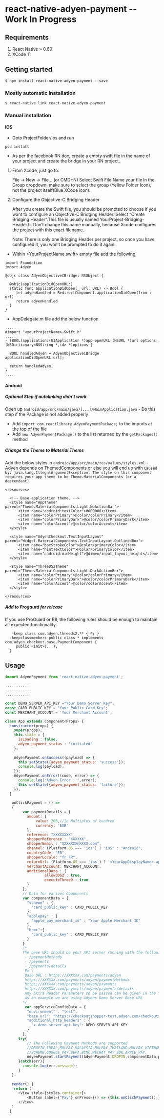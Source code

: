 # react-native-adyen-payment -- Work In Progress

## Requirements
  1. React Native > 0.60
  2. XCode 11

## Getting started

`$ npm install react-native-adyen-payment --save`

### Mostly automatic installation

`$ react-native link react-native-adyen-payment`

### Manual installation

#### iOS

 * Goto ProjectFolder/ios and run
 
 ```pod install```
 
 * As per the facebook RN doc, create a empty swift file in the name of your project and create the bridge in your RN project,

1. From Xcode, just go to:

      File → New → File… (or CMD+N)
      Select Swift File
      Name your file <YourProjectName>
      In the Group dropdown, make sure to select the group <YourProjectNameFolder>(Yellow Folder Icon), not the project itself(Blue XCode icon).
    
2. Configure the Objective-C Bridging Header

      After you create the Swift file, you should be prompted to choose if you want to configure an Objective-C Bridging Header. Select “Create Bridging Header”.This file is usually named YourProject-Bridging-Header.h. Don’t change this name manually, because Xcode configures the project with this exact filename.
    
    Note: There is only one Bridging Header per project, so once you have configured it, you won’t be prompted to do it again.

* Within <YourProjectName.swift> empty file add the following,
```
import Foundation
import Adyen

@objc class AdyenObjectiveCBridge: NSObject {
  
  @objc(applicationDidOpenURL:)
  static func applicationDidOpen(_ url: URL) -> Bool {
     let adyenHandled = RedirectComponent.applicationDidOpen(from : url)
     return adyenHandled
  }
}
```
* AppDelegate.m file add the below function
```
.....
#import "<yourProjectName>-Swift.h"
.....
- (BOOL)application:(UIApplication *)app openURL:(NSURL *)url options:(NSDictionary<NSString *,id> *)options {
  
  BOOL handledAdyen =[AdyenObjectiveCBridge applicationDidOpenURL:url];
  
  return handledAdyen;
}
.....
```
  
#### Android

##### Optional Step if autolinking didn't work
 Open up `android/app/src/main/java/[...]/MainApplication.java` - Do this step if the Package is not added properly
  - Add `import com.reactlibrary.AdyenPaymentPackage;` to the imports at the top of the file
  - Add `new AdyenPaymentPackage()` to the list returned by the `getPackages()` method

##### Change the Theme to Material Theme
  Add the below styles in `android/app/src/main/res/values/styles.xml` - Adyen depends on ThemedComponents or else you will end up with `Caused by: java.lang.IllegalArgumentException: The style on this component requires your app theme to be Theme.MaterialComponents (or a descendant)`
  
  ```
  <resources>

    <!-- Base application theme. -->
    <style name="AppTheme" parent="Theme.MaterialComponents.Light.NoActionBar">
        <item name="android:textColor">#000000</item>
        <item name="colorPrimary">@color/colorPrimary</item>
        <item name="colorPrimaryDark">@color/colorPrimaryDark</item>
        <item name="colorAccent">@color/colorAccent</item>
    </style>

    <style name="AdyenCheckout.TextInputLayout" parent="Widget.MaterialComponents.TextInputLayout.OutlinedBox">
        <item name="boxStrokeColor">@color/primaryColor</item>
        <item name="hintTextColor">@color/primaryColor</item>
        <item name="android:minHeight">@dimen/input_layout_height</item>
    </style>

    <style name="ThreeDS2Theme" parent="Theme.MaterialComponents.Light.DarkActionBar">
	    <item name="colorPrimary">@color/colorPrimary</item>
	    <item name="colorPrimaryDark">@color/colorPrimaryDark</item>
	    <item name="colorAccent">@color/colorAccent</item>
	</style>

</resources>
  ```

##### Add to Progaurd for release
  If you use ProGuard or R8, the following rules should be enough to maintain all expected functionality.
```-keep class com.adyen.checkout.base.model.** { *; }
   -keep class com.adyen.threeds2.** { *; }
  -keepclassmembers public class * implements com.adyen.checkout.base.PaymentComponent {
     public <init>(...);
  }
  ```
    
## Usage

```javascript
import AdyenPayment from 'react-native-adyen-payment';

...........
............
...........

const DEMO_SERVER_API_KEY ="Your Demo Server Key";
const CARD_PUBLIC_KEY = "Your Public Card Key";
const MERCHANT_ACCOUNT = 'Your Merchant Account';

class App extends Component<Props> {
  constructor(props) {
    super(props);
    this.state = {
      isLoading : false,
      adyen_payment_status : 'initiated'
    };
    
    AdyenPayment.onSuccess((payload) => {
      this.setState({adyen_payment_status: 'success'});
      console.log(payload);
    });
    AdyenPayment.onError((code, error) => {
      console.log("Adyen Error : ",error);
      this.setState({adyen_payment_status: 'failure'});
    });
  }
  
   onClickPayment = () =>
   {
        var paymentDetails = {
          amount: {
              value: 200,//In Multiples of hundred
              currency: 'EUR'
          },
          reference: "XXXXXXXX",
          shopperReference : "XXXXXX",
          shopperEmail : "XXXXXXX@XXXX.com",
          channel: (Platform.OS === 'ios') ? "iOS" : "Android",
          countryCode: "FR",
          shopperLocale: "fr_FR",
          returnUrl: (Platform.OS === 'ios') ? '<YourAppDisplayName>-app://' : "adyencheckout://<packageName>",
          merchantAccount: MERCHANT_ACCOUNT,
          additionalData : {
                  allow3DS2 : true,
                  executeThreeD : true
          }
        };
        // Data for various Components
        var componentData = {
          "scheme" : {
            "card_public_key" : CARD_PUBLIC_KEY
          },
          "applepay" : {
            "apple_pay_merchant_id" : "Your Apple Merchant ID"
          },
          "bcmc":{
            "card_public_key" : CARD_PUBLIC_KEY
          }
        }
        /*
        The base URL should be your API server running with the following POST endpoints
         - /paymentMethods
         - /payments
         - /payments/details
         Ex :
         Base URL : https://XXXXXX.com/payments/adyen
         https://XXXXXX.com/payments/adyen/paymentMethods
         https://XXXXXX.com/payments/adyen/payments
         https://XXXXXX.com/payments/adyen/payments/details
         Any Extra Header Parameters to be passed can be given in the "additional_http_headers"
         As an example we are using Adyens Demo Server Base URL
        */
         var appServiceConfigData = {
          "environment" : "test",
          "base_url": "https://checkoutshopper-test.adyen.com/checkoutshopper/demoserver/",
          "additional_http_headers" : {
            "x-demo-server-api-key": DEMO_SERVER_API_KEY
          }
        };
      try{
          // The Following Payment Methods are supported
          //DROPIN,IDEAL,MOLPAY_MALAYSIA,MOLPAY_THAILAND,MOLPAY_VIETNAM,DOTPAY,EPS,ENTERCASH,OPEN_BANKING,
          //SCHEME,GOOGLE_PAY,SEPA,BCMC,WECHAT_PAY_SDK,APPLE_PAY,
          AdyenPayment.startPayment(AdyenPayment.DROPIN,componentData,paymentDetails,appServiceConfigData)
      }catch(err){
        console.log(err.message);
      }
   }
   
   render() {
    return (
      <View style={styles.container}>
          <Button label={"Pay"} onPress={() => {this.onClickPayment();}}/>
      </View>
   )
  }
```
